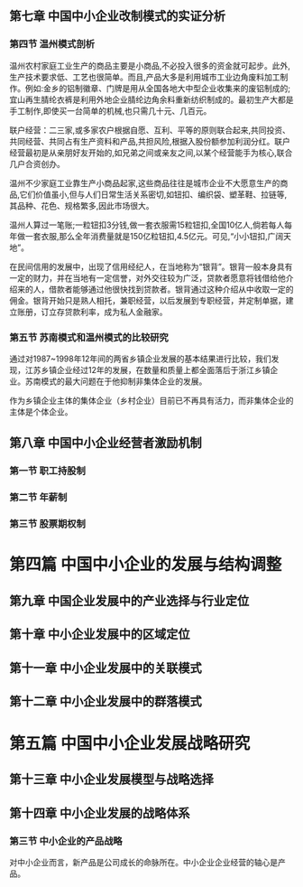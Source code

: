 ## 第七章 中国中小企业改制模式的实证分析

### 第四节 温州模式剖析

温州农村家庭工业生产的商品主要是小商品,不必投入很多的资金就可起步。此外,生产技术要求低、工艺也很简单。而且,产品大多是利用城市工业边角废料加工制作。例如:金乡的铝制徽章、门牌是用从全国各地大中型企业收集来的废铝制成的;宜山再生腈纶衣裤是利用外地企业腈纶边角余料重新纺织制成的。最初生产大都是手工制作,即使买一台简单的机械,也只需几十元、几百元。

联户经营：二三家,或多家农户根据自愿、互利、平等的原则联合起来,共同投资、共同经营、共同占有生产资料和产品,共担风险,根据入股份额参加利润分红。联户经营最初是从亲朋好友开始的,如兄弟之间或亲友之间,以某个经营能手为核心,联合几户合资创办。

温州不少家庭工业靠生产小商品起家,这些商品往往是城市企业不大愿意生产的商品,它们价值虽小,但与人们日常生活关系密切,如钮扣、编织袋、塑革鞋、拉链等,其品种、花色、规格繁多,因此市场很大。

温州人算过一笔账;一粒钮扣3分钱,做一套衣服需15粒钮扣,全国10亿人,倘若每人每年做一套衣服,那么全年消费量就是150亿粒钮扣,4.5亿元。可见,“小小钮扣,广阔天地”。

在民间信用的发展中，出现了信用经纪人，在当地称为“银背”。银背一般本身具有一定的财力，并在当地有一定信誉，对外交往较为广泛，贷款者愿意将钱借给他介绍来的人，借款者能够通过他很快找到贷款者。银背通过这种介绍从中收取一定的佣金。银背开始只是熟人相托，兼职经营，以后发展到专职经营，并定制单据，建立账册，订立存贷款利率，成为私人金融家。

### 第五节 苏南模式和温州模式的比较研究

通过对1987~1998年12年间的两省乡镇企业发展的基本结果进行比较，我们发现，江苏乡镇企业经过12年的发展，在数量和质量上都全面落后于浙江乡镇企业。苏南模式的最大问题在于他抑制非集体企业的发展。

作为乡镇企业主体的集体企业（乡村企业）目前已不再具有活力，而非集体企业的主体是个体企业。

## 第八章 中国中小企业经营者激励机制

### 第一节 职工持股制

### 第二节 年薪制

### 第三节 股票期权制

# 第四篇 中国中小企业的发展与结构调整

## 第九章 中国企业发展中的产业选择与行业定位

## 第十章 中小企业发展中的区域定位

## 第十一章 中小企业发展中的关联模式

## 第十二章 中小企业发展中的群落模式

# 第五篇 中国中小企业发展战略研究

## 第十三章 中小企业发展模型与战略选择

## 第十四章 中小企业发展的战略体系

### 第三节 中小企业的产品战略

对中小企业而言，新产品是公司成长的命脉所在。中小企业企业经营的轴心是产品。